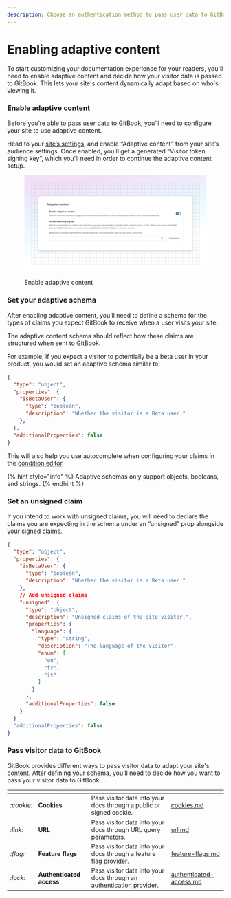 ```yaml
---
description: Choose an authentication method to pass user data to GitBook.
---
```


# Enabling adaptive content

To start customizing your documentation experience for your readers, you'll need to enable adaptive content and decide how your visitor data is passed to GitBook. This lets your site's content dynamically adapt based on who's viewing it.

### Enable adaptive content

Before you’re able to pass user data to GitBook, you’ll need to configure your site to use adaptive content.

Head to your [site’s settings](../../site-settings.md), and enable “Adaptive content” from your site’s audience settings. Once enabled, you’ll get a generated “Visitor token signing key”, which you’ll need in order to continue the adaptive content setup.

<figure><img src="../../../.gitbook/assets/21_03_25_enable_adaptive_content.svg" alt="A GitBook screenshot showing the enable adaptive content toggle"><figcaption><p>Enable adaptive content</p></figcaption></figure>

### Set your adaptive schema

After enabling adaptive content, you’ll need to define a schema for the types of claims you expect GitBook to receive when a user visits your site.

The adaptive content schema should reflect how these claims are structured when sent to GitBook.

For example, if you expect a visitor to potentially be a beta user in your product, you would set an adaptive schema similar to:

```json
{
  "type": "object",
  "properties": {
    "isBetaUser": {
      "type": "boolean",
      "description": "Whether the visitor is a Beta user."
    },
  },
  "additionalProperties": false
}
```

This will also help you use autocomplete when configuring your claims in the [condition editor](../adapting-your-content.md#working-with-the-condition-editor).

{% hint style="info" %}
Adaptive schemas only support objects, booleans, and strings.
{% endhint %}

### Set an unsigned claim

If you intend to work with unsigned claims, you will need to declare the claims you are expecting in the schema under an “unsigned” prop alongside your signed claims.

```json
{
  "type": "object",
  "properties": {
    "isBetaUser": {
      "type": "boolean",
      "description": "Whether the visitor is a Beta user."
    },
    // Add unsigned claims
    "unsigned": {
      "type": "object",
      "description": "Unsigned claims of the site visitor.",
      "properties": {
        "language": {
          "type": "string",
          "description": "The language of the visitor",
          "enum": [
            "en",
            "fr",
            "it"
          ]
        }
      },
      "additionalProperties": false
    }
  }
  "additionalProperties": false
}
```

### Pass visitor data to GitBook

GitBook provides different ways to pass visitor data to adapt your site's content. After defining your schema, you’ll need to decide how you want to pass your visitor data to GitBook.

<table data-card-size="large" data-view="cards"><thead><tr><th></th><th></th><th></th><th data-hidden data-card-target data-type="content-ref"></th></tr></thead><tbody><tr><td><i class="fa-cookie">:cookie:</i></td><td><strong>Cookies</strong></td><td>Pass visitor data into your docs through a public or signed cookie.</td><td><a href="cookies.md">cookies.md</a></td></tr><tr><td><i class="fa-link">:link:</i></td><td><strong>URL</strong></td><td>Pass visitor data into your docs through URL query parameters.</td><td><a href="url.md">url.md</a></td></tr><tr><td><i class="fa-flag">:flag:</i></td><td><strong>Feature flags</strong></td><td>Pass visitor data into your docs through a feature flag provider.</td><td><a href="feature-flags.md">feature-flags.md</a></td></tr><tr><td><i class="fa-lock">:lock:</i></td><td><strong>Authenticated access</strong></td><td>Pass visitor data into your docs through an authentication provider.</td><td><a href="authenticated-access.md">authenticated-access.md</a></td></tr></tbody></table>
